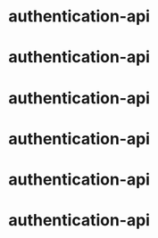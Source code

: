 # authentication-api
# authentication-api
# authentication-api
# authentication-api
# authentication-api
# authentication-api
